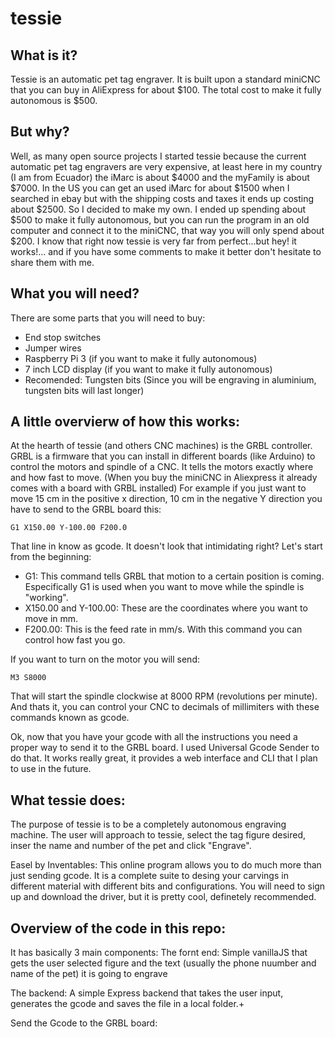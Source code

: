 # tessie 

## What is it? 
Tessie is an automatic pet tag engraver. It is built upon a standard miniCNC that you can buy in AliExpress for about $100. The total cost to make it fully autonomous is $500.

## But why?
Well, as many open source projects I started tessie because the current automatic pet tag engravers are very expensive, at least here in my country (I am from Ecuador) the iMarc is about $4000 and the myFamily is about $7000. In the US you can get an used iMarc for about $1500 when I searched in ebay but with the shipping costs and taxes it ends up costing about $2500. So I decided to make my own. I ended up spending about $500 to make it fully autonomous, but you can run the program in an old computer and connect it to the miniCNC, that way you will only spend about $200. I know that right now tessie is very far from perfect...but hey! it works!... and if you have some comments to make it better don't hesitate to share them with me.

## What you will need?
There are some parts that you will need to buy: 
- End stop switches
- Jumper wires
- Raspberry Pi 3 (if you want to make it fully autonomous)
- 7 inch LCD display (if you want to make it fully autonomous)
- Recomended: Tungsten bits (Since you will be engraving in aluminium, tungsten bits will last longer)

## A little overvierw of how this works:
At the hearth of tessie (and others CNC machines) is the GRBL controller. GRBL is a firmware that you can install in different boards (like Arduino) to control the motors and spindle of a CNC. It tells the motors exactly where and how fast to move. (When you buy the miniCNC in Aliexpress it already comes with a board with GRBL installed)
For example if you just want to move 15 cm in the positive x direction, 10 cm in the negative Y direction you have to send to the GRBL board this:
```
G1 X150.00 Y-100.00 F200.0
```

That line in know as gcode. It doesn't look that intimidating right? Let's start from the beginning:
- G1: This command tells GRBL that motion to a certain position is coming. Especifically G1 is used when you want to move while the spindle is "working".
- X150.00 and Y-100.00: These are the coordinates where you want to move in mm.
- F200.00: This is the feed rate in mm/s. With this command you can control how fast you go.

If you want to turn on the motor you will send:
```
M3 S8000
```
That will start the spindle clockwise at 8000 RPM (revolutions per minute).
And thats it, you can control your CNC to decimals of millimiters with these commands known as gcode.

Ok, now that you have your gcode with all the instructions you need a proper way to send it to the GRBL board. I used Universal Gcode Sender to do that. It works really great, it provides a web interface and CLI that I plan to use in the future.

## What tessie does:

The purpose of tessie is to be a completely autonomous engraving machine. The user will approach to tessie, select the tag figure desired, inser the name and number of the pet and click "Engrave". 

Easel by Inventables: This online program allows you to do much more than just sending gcode. It is a complete suite to desing your carvings in different material with different bits and configurations. You will need to sign up and download the driver, but it is pretty cool, definetely recommended.



## Overview of the code in this repo: 
It has basically 3 main components:
The fornt end: Simple vanillaJS that gets the user selected figure and the text (usually the phone nuumber and name of the pet) it is going to engrave

The backend: A simple Express backend that takes the user input, generates the gcode and saves the file in a local folder.+

Send the Gcode to the GRBL board: